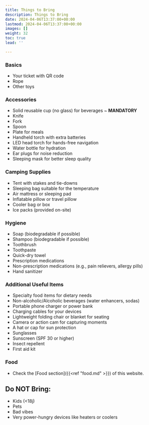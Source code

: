```yaml
---
title: Things to Bring
description: Things to Bring
date: 2024-04-06T13:37:00+00:00
lastmod: 2024-04-06T13:37:00+00:00
images: []
weight: 32
toc: true
lead: ''

---
```

### Basics
- Your ticket with QR code
- Rope
- Other toys

### Accessories
- Solid reusable cup (no glass) for beverages ~ **MANDATORY**
- Knife
- Fork
- Spoon
- Plate for meals
- Handheld torch with extra batteries
- LED head torch for hands-free navigation
- Water bottle for hydration
- Ear plugs for noise reduction
- Sleeping mask for better sleep quality

### Camping Supplies
- Tent with stakes and tie-downs
- Sleeping bag suitable for the temperature
- Air mattress or sleeping pad
- Inflatable pillow or travel pillow
- Cooler bag or box
- Ice packs (provided on-site)

### Hygiene
- Soap (biodegradable if possible)
- Shampoo (biodegradable if possible)
- Toothbrush
- Toothpaste
- Quick-dry towel
- Prescription medications
- Non-prescription medications (e.g., pain relievers, allergy pills)
- Hand sanitizer

### Additional Useful Items
- Specialty food items for dietary needs
- Non-alcoholic/Alcoholic beverages (water enhancers, sodas)
- Portable phone charger or power bank
- Charging cables for your devices
- Lightweight folding chair or blanket for seating
- Camera or action cam for capturing moments
- A hat or cap for sun protection
- Sunglasses
- Sunscreen (SPF 30 or higher)
- Insect repellent
- First aid kit


### Food

* Check the [Food section]({{<ref "food.md" >}}) of this website.

## Do NOT Bring:

* Kids (<18j)
* Pets
* Bad vibes
* Very power-hungry devices like heaters or coolers
